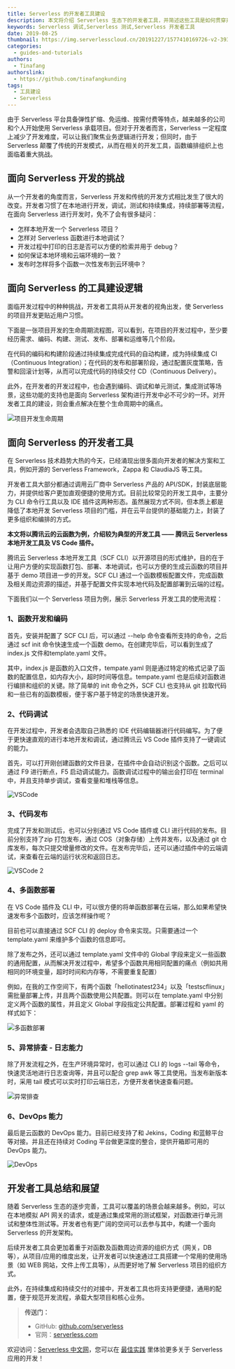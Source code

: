 ```yaml
---
title: Serverless 的开发者工具建设
description: 本文将介绍 Serverless 生态下的开发者工具，并简述这些工具是如何贯穿开发、调试、测试和部署的生命周期，提升开发者效率的。
keywords: Serverless 调试,Serverless 测试,Serverless 开发者工具
date: 2019-08-25
thumbnail: https://img.serverlesscloud.cn/20191227/1577410169726-v2-39310147fa3da94245233a204c6144c1_1200x500.jpg
categories:
  - guides-and-tutorials
authors:
  - Tinafang
authorslink:
  - https://github.com/tinafangkunding
tags:
  - 工具建设
  - Serverless
---
```


由于 Serverless 平台具备弹性扩缩、免运维、按需付费等特点，越来越多的公司和个人开始使用 Serverless 承载项目。但对于开发者而言，Serverless 一定程度上减少了开发难度，可以让我们聚焦业务逻辑进行开发；但同时，由于 Serverless 颠覆了传统的开发模式，从而在相关的开发工具，函数编排组织上也面临着重大挑战。

## 面向 Serverless 开发的挑战

从一个开发者的角度而言，Serverless 开发和传统的开发方式相比发生了很大的改变。开发者习惯了在本地进行开发，调试，测试和持续集成，持续部署等流程，在面向 Serverless 进行开发时，免不了会有很多疑问：

*   怎样本地开发一个 Serverless 项目？
*   怎样对 Serverless 函数进行本地调试？
*   开发过程中打印的日志是否可以方便的检索并用于 debug？
*   如何保证本地环境和云端环境的一致？
*   发布时怎样将多个函数一次性发布到云环境中？

## 面向 Serverless 的工具建设逻辑

面临开发过程中的种种挑战，开发者工具将从开发者的视角出发，使 Serverless 的项目开发更贴近用户习惯。

下面是一张项目开发的生命周期流程图，可以看到，在项目的开发过程中，至少要经历需求、编码、构建、测试、发布、部署和运维等几个阶段。

在代码的编码和构建阶段通过持续集成完成代码的自动构建，成为持续集成 CI（Continuous Integration）；在代码的发布和部署阶段，通过配置灰度策略，告警和回滚计划等，从而可以完成代码的持续交付 CD（Continuous Delivery）。

此外，在开发者的开发过程中，也会遇到编码、调试和单元测试，集成测试等场景，这些功能的支持也是面向 Serverless 架构进行开发中必不可少的一环。对开发者工具的建设，则会重点解决在整个生命周期中的痛点。

![项目开发生命周期](https://img.serverlesscloud.cn/20191227/1577410168549-v2-39310147fa3da94245233a204c6144c1_1200x500.jpg)

## 面向 Serverless 的开发者工具

在 Serverless 技术趋势大热的今天，已经涌现出很多面向开发者的解决方案和工具，例如开源的 Serverless Framework，Zappa 和 ClaudiaJS 等工具。

开发者工具大部分都通过调用云厂商中 Serverless 产品的 API/SDK，封装底层能力，并提供给客户更加直观便捷的使用方式。目前比较常见的开发工具中，主要分为 CLI 命令行工具以及 IDE 插件这两种形态。虽然展现方式不同，但本质上都是降低了本地开发 Serverless 项目的门槛，并在云平台提供的基础能力上，封装了更多组织和编排的方式。

**本文将以腾讯云的云函数为例，介绍较为典型的开发工具 —— 腾讯云 Serverless 本地开发工具及 VS Code 插件。**

腾讯云 Serverless 本地开发工具（SCF CLI）以开源项目的形式维护，目的在于让用户方便的实现函数打包、部署、本地调试，也可以方便的生成云函数的项目并基于 demo 项目进一步的开发。SCF CLI 通过一个函数模板配置文件，完成函数及相关周边资源的描述，并基于配置文件实现本地代码及配置部署到云端的过程。

下面我们以一个 Serverless 项目为例，展示 Serverless 开发工具的使用流程：

### 1、函数开发和编码

首先，安装并配置了 SCF CLI 后，可以通过 --help 命令查看所支持的命令，之后通过 scf init 命令快速生成一个函数 demo。在创建完毕后，可以看到生成了 index.js 文件和template.yaml 文件。

其中，index.js 是函数的入口文件，tempate.yaml 则是通过特定的格式记录了函数的配置信息，如内存大小，超时时间等信息。tempate.yaml 也是后续对函数进行编排和组织的关键。除了简单的 init 命令之外，SCF CLI 也支持从 git 拉取代码和一些已有的函数模板，便于客户基于特定的场景快速开发。

### 2、代码调试

在开发过程中，开发者会选取自己熟悉的 IDE 代码编辑器进行代码编写。为了便于更快速直观的进行本地开发和调试，通过腾讯云 VS Code 插件支持了一键调试的能力。

首先，可以打开刚创建函数的文件目录，在插件中会自动识别这个函数。之后可以通过 F9 进行断点，F5 启动调试能力。函数调试过程中的输出会打印在 terminal 中，并且支持单步调试，查看变量和堆栈等信息。

![VSCode](https://img.serverlesscloud.cn/20191227/1577410168691-v2-39310147fa3da94245233a204c6144c1_1200x500.jpg)

### 3、代码发布

完成了开发和测试后，也可以分别通过 VS Code 插件或 CLI 进行代码的发布。目前分别支持了zip 打包发布，通过 COS（对象存储）上传并发布，以及通过 git 仓库发布，每次只提交增量修改的文件。在发布完毕后，还可以通过插件中的云端调试，来查看在云端的运行状况和返回日志。

![VSCode 2](https://img.serverlesscloud.cn/20191227/1577410168528-v2-39310147fa3da94245233a204c6144c1_1200x500.jpg)

### 4、多函数部署

在 VS Code 插件及 CLI 中，可以很方便的将单函数部署在云端，那么如果希望快速发布多个函数时，应该怎样操作呢？

目前也可以直接通过 SCF CLI 的 deploy 命令来实现。只需要通过一个 template.yaml 来维护多个函数的信息即可。

除了发布之外，还可以通过 template.yaml 文件中的 Global 字段来定义一些函数的通用配置，从而解决开发过程中，希望多个函数共用相同配置的痛点（例如共用相同的环境变量，超时时间和内存等，不需要重复配置）

例如，在我的工作空间下，有两个函数「hellotinatest234」以及「testscflinux」需批量部署上传，并且两个函数使用公共配置。则可以在 template.yaml 中分别定义两个函数的属性，并且定义 Global 字段指定公共配置。部署过程和 yaml 的样式如下：

![多函数部署](https://img.serverlesscloud.cn/20191227/1577410168641-v2-39310147fa3da94245233a204c6144c1_1200x500.jpg)

### 5、异常排查 - 日志能力

除了开发流程之外，在生产环境异常时，也可以通过 CLI 的 logs --tail 等命令，快速灵活地进行日志查询等，并且可以配合 grep awk 等工具使用。当发布新版本时，采用 tail 模式可以实时打印云端日志，方便开发者快速查看问题。

![异常排查](https://img.serverlesscloud.cn/20191227/1577410168524-v2-39310147fa3da94245233a204c6144c1_1200x500.jpg)

### 6、DevOps 能力

最后是云函数的 DevOps 能力。目前已经支持了和 Jekins，Coding 和蓝鲸平台等对接。并且还在持续对 Coding 平台做更深度的整合，提供开箱即可用的 DevOps 能力。

![DevOps](https://img.serverlesscloud.cn/20191227/1577410168565-v2-39310147fa3da94245233a204c6144c1_1200x500.jpg)

## 开发者工具总结和展望

随着 Serverless 生态的逐步完善，工具可以覆盖的场景会越来越多。例如，可以在本地模拟 API 网关的请求，或是通过集成常用的测试框架，对函数进行单元测试和整体性测试等。开发者也有更广阔的空间可以去参与其中，构建一个面向 Serverless 的开发架构。

后续开发者工具会更加着重于对函数及函数周边资源的组织方式（网关，DB 等），从项目/应用的维度出发，让开发者可以快速通过工具搭建一个常用的使用场景（如 WEB 网站，文件上传工具等），从而更好地了解 Serverless 项目的组织方式。

此外，在持续集成和持续交付的对接中，开发者工具也将支持更便捷，通用的配置，便于规范开发流程，承载大型项目和核心业务。

> **传送门：**
> - GitHub: [github.com/serverless](https://github.com/serverless/serverless/blob/master/README_CN.md) 
> - 官网：[serverless.com](https://serverless.com/)

欢迎访问：[Serverless 中文网](https://serverlesscloud.cn/)，您可以在 [最佳实践](https://serverlesscloud.cn/best-practice) 里体验更多关于 Serverless 应用的开发！
